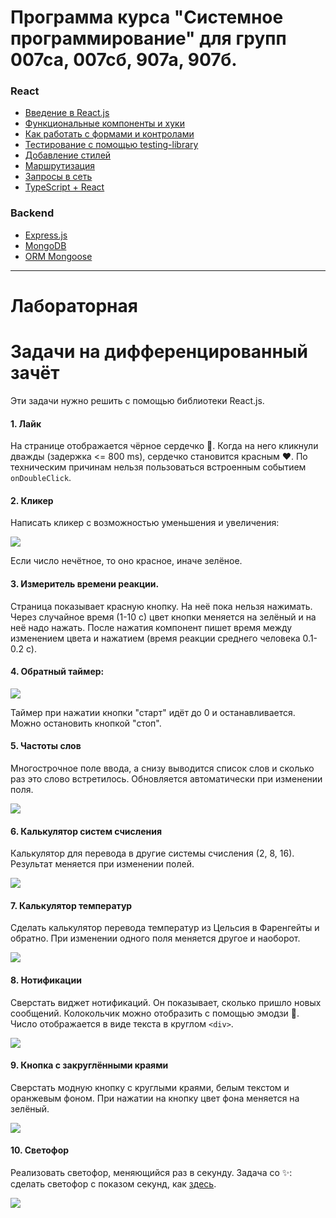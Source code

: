 # Программа курса "Системное программирование" для групп 007са, 007сб, 907а, 907б.

### React
* [Введение в React.js](https://dmitryweiner.github.io/lectures/React%20-%20Basic.html#/)
* [Функциональные компоненты и хуки](https://dmitryweiner.github.io/lectures/React%20-%20Hooks.html#/)
* [Как работать с формами и контролами](https://dmitryweiner.github.io/lectures/React%20-%20Form%20controls.html#/)
* [Тестирование с помощью testing-library](https://dmitryweiner.github.io/lectures/React%20-%20Testing%20components.html#/)
* [Добавление стилей](https://dmitryweiner.github.io/lectures/React%20-%20Styles%20and%20assets.html#/)
* [Маршрутизация](https://dmitryweiner.github.io/lectures/React%20-%20Router.html#/)
* [Запросы в сеть](https://dmitryweiner.github.io/lectures/React%20-%20Fetch.html#/)
* [TypeScript + React](https://dmitryweiner.github.io/lectures/React%20-%20TypeScript%20with%20React.html#/)

### Backend
* [Express.js](https://dmitryweiner.github.io/lectures/Express.html#/)
* [MongoDB](https://dmitryweiner.github.io/lectures/Mongo.html#/)
* [ORM Mongoose](https://dmitryweiner.github.io/lectures/Mongoose.html#/)

<hr/>

# Лабораторная

# Задачи на дифференцированный зачёт
Эти задачи нужно решить с помощью библиотеки React.js.

#### 1. Лайк
На странице отображается чёрное сердечко 🖤. Когда на него кликнули дважды (задержка <= 800 ms),
сердечко становится красным ❤️. По техническим причинам нельзя пользоваться встроенным событием
```onDoubleClick```.

#### 2. Кликер
Написать кликер с возможностью уменьшения и увеличения:

![](src/assets/programs/img.png)

Если число нечётное, то оно красное, иначе зелёное.

#### 3. Измеритель времени реакции. 
Страница показывает красную кнопку. На неё пока нельзя нажимать. Через случайное время (1-10 с)
цвет кнопки меняется на зелёный и на неё надо нажать. После нажатия компонент пишет время между изменением цвета и
нажатием (время реакции среднего человека 0.1-0.2 с).

#### 4. Обратный таймер:

![](src/assets/programs/img_2.png)

Таймер при нажатии кнопки "старт" идёт до 0 и останавливается. Можно остановить кнопкой "стоп".

#### 5. Частоты слов
Многострочное поле ввода, а снизу выводится список слов и сколько раз это слово встретилось.
Обновляется автоматически при изменении поля.

![](src/assets/programs/img_7.png)

#### 6. Калькулятор систем счисления
Калькулятор для перевода в другие системы счисления (2, 8, 16). Результат меняется при изменении полей.

![](src/assets/programs/img_8.png)

#### 7. Калькулятор температур
Сделать калькулятор перевода температур из Цельсия в Фаренгейты и обратно.
При изменении одного поля меняется другое и наоборот.

![](src/assets/programs/img_4.png)

#### 8. Нотификации
Сверстать виджет нотификаций. Он показывает, сколько пришло новых сообщений.
Колокольчик можно отобразить с помощью эмодзи 🔔. Число отображается в виде текста
в круглом `<div>`.

![](src/assets/programs/img_9.png)

#### 9. Кнопка с закруглёнными краями
Сверстать модную кнопку с круглыми краями, белым текстом и оранжевым фоном.
При нажатии на кнопку цвет фона меняется на зелёный.

![](src/assets/programs/img_10.png)

#### 10. Светофор
Реализовать светофор, меняющийся раз в секунду.
Задача со ✨: сделать светофор с показом секунд, как [здесь](src/assets/programs/traffic.gif).

![](src/assets/programs/img_11.png)
